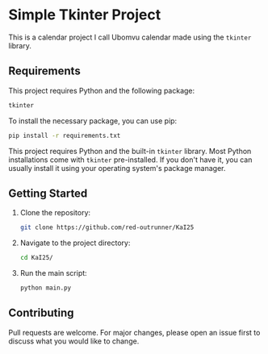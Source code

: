 # Simple Tkinter Project

This is a calendar project I call Ubomvu calendar made using the `tkinter` library. 

## Requirements

This project
 requires Python and the following package:

```python
tkinter
```

To install the necessary package, you can use pip:

```bash
pip install -r requirements.txt
```

This project requires Python and the built-in `tkinter` library. Most Python installations come with `tkinter` pre-installed. If you don't have it, you can usually install it using your operating system's package manager.

## Getting Started

1. Clone the repository:

   ```bash
   git clone https://github.com/red-outrunner/KaI25
   ```

2. Navigate to the
 project directory:

   ```bash
   cd KaI25/
   ```

3. Run the main script:

   ```bash
   python main.py 
   ```
 

## Contributing

Pull requests are welcome. For major changes, please open an issue first to discuss what you would like to change.
